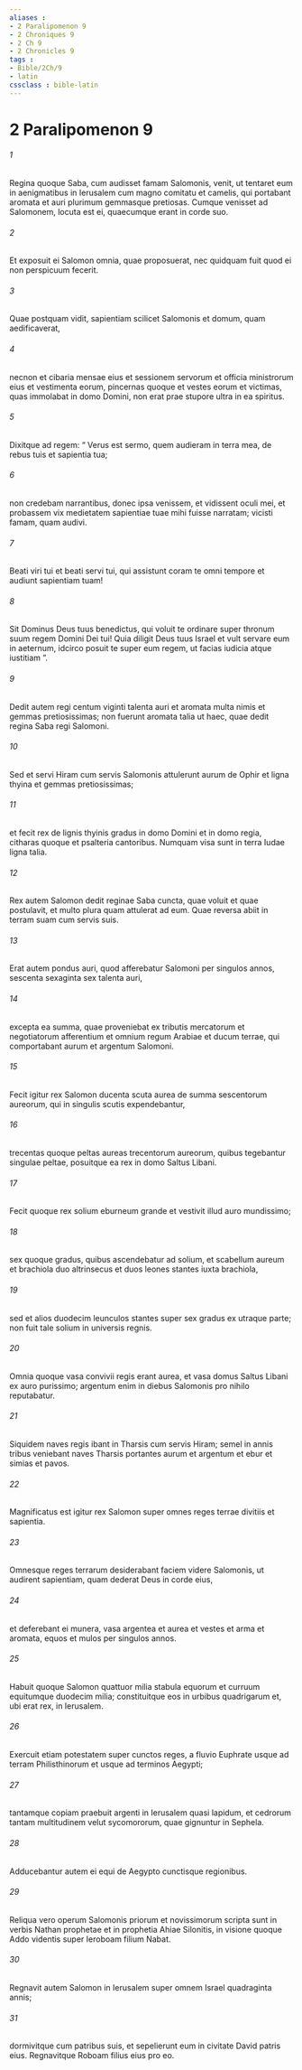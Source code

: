 ```yaml
---
aliases : 
- 2 Paralipomenon 9
- 2 Chroniques 9
- 2 Ch 9
- 2 Chronicles 9
tags : 
- Bible/2Ch/9
- latin
cssclass : bible-latin
---
```


# 2 Paralipomenon 9

###### 1
Regina quoque Saba, cum audisset famam Salomonis, venit, ut tentaret eum in aenigmatibus in Ierusalem cum magno comitatu et camelis, qui portabant aromata et auri plurimum gemmasque pretiosas. Cumque venisset ad Salomonem, locuta est ei, quaecumque erant in corde suo. 
###### 2
Et exposuit ei Salomon omnia, quae proposuerat, nec quidquam fuit quod ei non perspicuum fecerit.
###### 3
Quae postquam vidit, sapientiam scilicet Salomonis et domum, quam aedificaverat, 
###### 4
necnon et cibaria mensae eius et sessionem servorum et officia ministrorum eius et vestimenta eorum, pincernas quoque et vestes eorum et victimas, quas immolabat in domo Domini, non erat prae stupore ultra in ea spiritus. 
###### 5
Dixitque ad regem: “ Verus est sermo, quem audieram in terra mea, de rebus tuis et sapientia tua; 
###### 6
non credebam narrantibus, donec ipsa venissem, et vidissent oculi mei, et probassem vix medietatem sapientiae tuae mihi fuisse narratam; vicisti famam, quam audivi. 
###### 7
Beati viri tui et beati servi tui, qui assistunt coram te omni tempore et audiunt sapientiam tuam! 
###### 8
Sit Dominus Deus tuus benedictus, qui voluit te ordinare super thronum suum regem Domini Dei tui! Quia diligit Deus tuus Israel et vult servare eum in aeternum, idcirco posuit te super eum regem, ut facias iudicia atque iustitiam ”. 
###### 9
Dedit autem regi centum viginti talenta auri et aromata multa nimis et gemmas pretiosissimas; non fuerunt aromata talia ut haec, quae dedit regina Saba regi Salomoni.
###### 10
Sed et servi Hiram cum servis Salomonis attulerunt aurum de Ophir et ligna thyina et gemmas pretiosissimas; 
###### 11
et fecit rex de lignis thyinis gradus in domo Domini et in domo regia, citharas quoque et psalteria cantoribus. Numquam visa sunt in terra Iudae ligna talia.
###### 12
Rex autem Salomon dedit reginae Saba cuncta, quae voluit et quae postulavit, et multo plura quam attulerat ad eum. Quae reversa abiit in terram suam cum servis suis.
###### 13
Erat autem pondus auri, quod afferebatur Salomoni per singulos annos, sescenta sexaginta sex talenta auri, 
###### 14
excepta ea summa, quae proveniebat ex tributis mercatorum et negotiatorum afferentium et omnium regum Arabiae et ducum terrae, qui comportabant aurum et argentum Salomoni.
###### 15
Fecit igitur rex Salomon ducenta scuta aurea de summa sescentorum aureorum, qui in singulis scutis expendebantur, 
###### 16
trecentas quoque peltas aureas trecentorum aureorum, quibus tegebantur singulae peltae, posuitque ea rex in domo Saltus Libani.
###### 17
Fecit quoque rex solium eburneum grande et vestivit illud auro mundissimo; 
###### 18
sex quoque gradus, quibus ascendebatur ad solium, et scabellum aureum et brachiola duo altrinsecus et duos leones stantes iuxta brachiola, 
###### 19
sed et alios duodecim leunculos stantes super sex gradus ex utraque parte; non fuit tale solium in universis regnis.
###### 20
Omnia quoque vasa convivii regis erant aurea, et vasa domus Saltus Libani ex auro purissimo; argentum enim in diebus Salomonis pro nihilo reputabatur. 
###### 21
Siquidem naves regis ibant in Tharsis cum servis Hiram; semel in annis tribus veniebant naves Tharsis portantes aurum et argentum et ebur et simias et pavos.
###### 22
Magnificatus est igitur rex Salomon super omnes reges terrae divitiis et sapientia. 
###### 23
Omnesque reges terrarum desiderabant faciem videre Salomonis, ut audirent sapientiam, quam dederat Deus in corde eius, 
###### 24
et deferebant ei munera, vasa argentea et aurea et vestes et arma et aromata, equos et mulos per singulos annos. 
###### 25
Habuit quoque Salomon quattuor milia stabula equorum et curruum equitumque duodecim milia; constituitque eos in urbibus quadrigarum et, ubi erat rex, in Ierusalem. 
###### 26
Exercuit etiam potestatem super cunctos reges, a fluvio Euphrate usque ad terram Philisthinorum et usque ad terminos Aegypti; 
###### 27
tantamque copiam praebuit argenti in Ierusalem quasi lapidum, et cedrorum tantam multitudinem velut sycomororum, quae gignuntur in Sephela. 
###### 28
Adducebantur autem ei equi de Aegypto cunctisque regionibus.
###### 29
Reliqua vero operum Salomonis priorum et novissimorum scripta sunt in verbis Nathan prophetae et in prophetia Ahiae Silonitis, in visione quoque Addo videntis super Ieroboam filium Nabat.
###### 30
Regnavit autem Salomon in Ierusalem super omnem Israel quadraginta annis; 
###### 31
dormivitque cum patribus suis, et sepelierunt eum in civitate David patris eius. Regnavitque Roboam filius eius pro eo.
